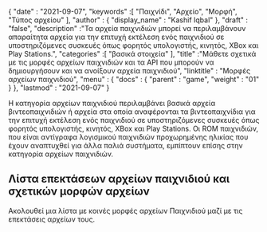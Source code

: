 {
  "date" : "2021-09-07",
  "keywords" :[ "Παιχνίδι", "Αρχείο", "Μορφή", "Τύπος αρχείου" ],
  "author" : {
    "display_name" : "Kashif Iqbal"
},
  "draft" : "false",
  "description" :"Τα αρχεία παιχνιδιών μπορεί να περιλαμβάνουν απαραίτητα αρχεία για την επιτυχή εκτέλεση ενός παιχνιδιού σε υποστηριζόμενες συσκευές όπως φορητός υπολογιστής, κινητός, XBox και Play Stations.",
  "categories" :[ "βασικά στοιχεία" ],
  "title" :"Μάθετε σχετικά με τις μορφές αρχείων παιχνιδιών και τα API που μπορούν να δημιουργήσουν και να ανοίξουν αρχεία παιχνιδιού",
  "linktitle" : "Μορφές αρχείων παιχνιδιού",
  "menu" : {
    "docs" : {
      "parent" : "game",
      "weight" : "01"
}
},
  "lastmod" : "2021-09-07"
}

Η κατηγορία αρχείων παιχνιδιού περιλαμβάνει βασικά αρχεία βιντεοπαιχνιδιών ή αρχεία στα οποία αναφέρονται τα βιντεοπαιχνίδια για την επιτυχή εκτέλεση ενός παιχνιδιού σε υποστηριζόμενες συσκευές όπως φορητός υπολογιστής, κινητός, XBox και Play Stations.
Οι ROM παιχνιδιών, που είναι αντίγραφα λογισμικού παιχνιδιών προχωρημένης ηλικίας που έχουν αναπτυχθεί για άλλα παλιά συστήματα, εμπίπτουν επίσης στην κατηγορία αρχείων παιχνιδιών.



## Λίστα επεκτάσεων αρχείων παιχνιδιού και σχετικών μορφών αρχείων
Ακολουθεί μια λίστα με κοινές μορφές αρχείων Παιχνιδιού μαζί με τις επεκτάσεις αρχείων τους.

